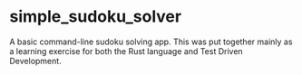# simple_sudoku_solver
A basic command-line sudoku solving app.  This was put together mainly as a learning exercise for both the Rust language and Test Driven Development.
